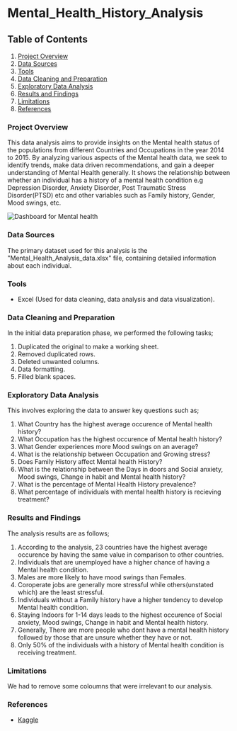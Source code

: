 # Mental_Health_History_Analysis

## Table of Contents

1. [Project Overview](#project-overview)
2. [Data Sources](#data-sources)
3. [Tools](#tools)
4. [Data Cleaning and Preparation](#data-cleaning-and-preparation)
5. [Exploratory Data Analysis](#exploratory-data-analysis)
6. [Results and Findings](results-and-findings)
7. [Limitations](#limitations)
8. [References](#references)


### Project Overview

This data analysis aims to provide insights on the Mental health status of the populations from different Countries and Occupations in the year 2014 to 2015. By analyzing various aspects of the Mental health data, we seek to identify trends, make data driven recommendations, and gain a deeper understanding of Mental Health generally. It shows the relationship between whether an individual has a history of a mental health condition e.g Depression Disorder, Anxiety Disorder, Post Traumatic Stress Disorder(PTSD) etc and other variables such as Family history, Gender, Mood swings, etc.

![Dashboard for Mental health](https://github.com/user-attachments/assets/457d3655-e15b-490c-be14-d8d8552e3f23)


### Data Sources

The primary dataset used for this analysis is the "Mental_Health_Analysis_data.xlsx" file, containing detailed information about each individual.

### Tools

- Excel (Used for data cleaning, data analysis and data visualization).

### Data Cleaning and Preparation

In the initial data preparation phase, we performed the following tasks;
1. Duplicated the original to make a working sheet.
2. Removed duplicated rows.
3. Deleted unwanted columns.
4. Data formatting.
5. Filled blank spaces.

### Exploratory Data Analysis

This involves exploring the data to answer key questions such as;

1. What Country has the highest average occurence of Mental health history?
2. What Occupation has the highest occurence of Mental health history?
3. What Gender experiences more Mood swings on an average?
4. What is the relationship between Occupation and Growing stress?
5. Does Family History affect Mental health History?
6. What is the relationship between the Days in doors and Social anxiety, Mood swings, Change in habit and Mental health history?
7. What is the percentage of Mental Health History prevalence?
8. What percentage of individuals with mental health history is recieving treatment?

### Results and Findings

The analysis results are as follows;
1. According to the analysis, 23 countries have the highest average occurence by having the same value in comparison to other countries.
2. Individuals that are unemployed have a higher chance of having a Mental health condition.
3. Males are more likely to have mood swings than Females.
4. Coroperate jobs are generally more stressful while others(unstated which) are the least stressful.
5. Individuals without a Family history have a higher tendency to develop Mental health condition.
6. Staying Indoors for 1-14 days leads to the highest occurence of Social anxiety, Mood swings, Change in habit and Mental health history.
7. Generally, There are more people who dont have a mental health history followed by those that are unsure whether they have or not.
8. Only 50% of the individuals with a history of Mental health condition is receiving treatment.

### Limitations

We had to remove some coloumns that were irrelevant to our analysis.

### References

- [Kaggle](kaggle.com)
